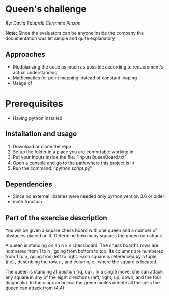 # Queen's challenge
_By: David Eduardo Cermeño Pinzón_

__Note:__ Since the evaluators can be anyone inside the company the documentation was let simple and quite explanatory

## Approaches
- Modularizing the code as much as possible according to requerement's actual understanding
- Mathematics for point mapping instead of constant looping
- Usage of 

# Prerequisites
- Having python installed

## Installation and usage
1. Download or clone the repo
2. Setup the folder in a place you are confortable working in
3. Put your inputs inside the file: "InputsQueenBoard.txt"
4. Open a console and go to the path where this project is in
5. Run the command: "python script.py"

## Dependencies
- Since no external libraries were needed only python version 3.6 or older
- math function

## Part of the exercise description
You will be given a square chess board with one queen and a number of obstacles placed on it. Determine how many squares the queen can attack.

A queen is standing on an n x n  chessboard. The chess board's rows are numbered from 1 to n , going from bottom to top. Its columns are numbered from 1 to n, going from left to right. Each square is referenced by a tuple, (r,c) , describing the row, r , and column, c , where the square is located.

The queen is standing at position (rq, cq) . In a single move, she can attack any square in any of the eight directions (left, right, up, down, and the four diagonals). In the diagram below, the green circles denote all the cells the queen can attack from (4,4):
